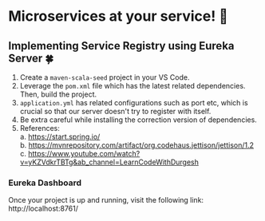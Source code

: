 # Microservices at your service! 👾

##  Implementing Service Registry using Eureka Server 🍀
1. Create a `maven-scala-seed` project in your VS Code.
2. Leverage the `pom.xml` file which has the latest related dependencies. Then, build the project.
3. `application.yml` has related configurations such as port etc, which is crucial so that our server doesn't try to register with itself.
4. Be extra careful while installing the correction version of dependencies.
5. References:<br>
  a. https://start.spring.io/ <br>
  b. https://mvnrepository.com/artifact/org.codehaus.jettison/jettison/1.2 <br>
  c. https://www.youtube.com/watch?v=yKZVdkrTBTg&ab_channel=LearnCodeWithDurgesh <br>
  
### Eureka Dashboard
Once your project is up and running, visit the following link: http://localhost:8761/


